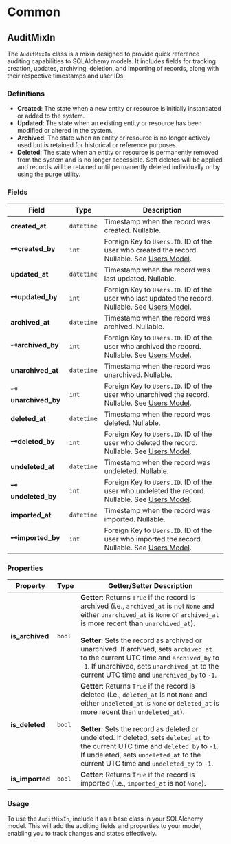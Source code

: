 # Common

## AuditMixIn

The `AuditMixIn` class is a mixin designed to provide quick reference auditing capabilities to SQLAlchemy models. It includes fields for tracking creation, updates, archiving, deletion, and importing of records, along with their respective timestamps and user IDs.


### Definitions

- **Created**: The state when a new entity or resource is initially instantiated or added to the system.
- **Updated**: The state when an existing entity or resource has been modified or altered in the system.
- **Archived**: The state when an entity or resource is no longer actively used but is retained for historical or reference purposes.
- **Deleted**: The state when an entity or resource is permanently removed from the system and is no longer accessible. Soft deletes will be applied and records will be retained until permanently deleted individually or by using the purge utility.

### Fields

| Field            | Type      | Description                                                                 |
|------------------|-----------|-----------------------------------------------------------------------------|
| **created_at**   | `datetime`| Timestamp when the record was created. Nullable.                          |
| 🗝️**created_by**   | `int`     | Foreign Key to `Users.ID`. ID of the user who created the record. Nullable. See [Users Model](users.md). |
| **updated_at**   | `datetime`| Timestamp when the record was last updated. Nullable.                      |
| 🗝️**updated_by**   | `int`     | Foreign Key to `Users.ID`. ID of the user who last updated the record. Nullable. See [Users Model](users.md). |
| **archived_at**  | `datetime`| Timestamp when the record was archived. Nullable.                          |
| 🗝️**archived_by**  | `int`     | Foreign Key to `Users.ID`. ID of the user who archived the record. Nullable. See [Users Model](users.md). |
| **unarchived_at**| `datetime`| Timestamp when the record was unarchived. Nullable.                        |
| 🗝️**unarchived_by**| `int`     | Foreign Key to `Users.ID`. ID of the user who unarchived the record. Nullable. See [Users Model](users.md). |
| **deleted_at**   | `datetime`| Timestamp when the record was deleted. Nullable.                           |
| 🗝️**deleted_by**   | `int`     | Foreign Key to `Users.ID`. ID of the user who deleted the record. Nullable. See [Users Model](users.md). |
| **undeleted_at** | `datetime`| Timestamp when the record was undeleted. Nullable.                         |
| 🗝️**undeleted_by** | `int`     | Foreign Key to `Users.ID`. ID of the user who undeleted the record. Nullable. See [Users Model](users.md). |
| **imported_at**  | `datetime`| Timestamp when the record was imported. Nullable.                          |
| 🗝️**imported_by**  | `int`     | Foreign Key to `Users.ID`. ID of the user who imported the record. Nullable. See [Users Model](users.md). |

### Properties

| Property      | Type      | Getter/Setter Description                                                                 |
|---------------|-----------|------------------------------------------------------------------------------------------|
| **is_archived** | `bool`   | **Getter**: Returns `True` if the record is archived (i.e., `archived_at` is not `None` and either `unarchived_at` is `None` or `archived_at` is more recent than `unarchived_at`).<br /><br />**Setter**: Sets the record as archived or unarchived. If archived, sets `archived_at` to the current UTC time and `archived_by` to `-1`. If unarchived, sets `unarchived_at` to the current UTC time and `unarchived_by` to `-1`. |
| **is_deleted** | `bool`   | **Getter**: Returns `True` if the record is deleted (i.e., `deleted_at` is not `None` and either `undeleted_at` is `None` or `deleted_at` is more recent than `undeleted_at`).<br /><br />**Setter**: Sets the record as deleted or undeleted. If deleted, sets `deleted_at` to the current UTC time and `deleted_by` to `-1`. If undeleted, sets `undeleted_at` to the current UTC time and `undeleted_by` to `-1`. |
| **is_imported** | `bool`   | **Getter**: Returns `True` if the record is imported (i.e., `imported_at` is not `None`). |

### Usage

To use the `AuditMixIn`, include it as a base class in your SQLAlchemy model. This will add the auditing fields and properties to your model, enabling you to track changes and states effectively.